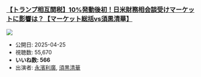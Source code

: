 ### [【トランプ相互関税】10%発動後初！日米財務相会談受けマーケットに影響は？【マーケット総括vs須黒清華】](https://www.youtube.com/watch?v=f7aI2XWDKVg)
[![](https://img.youtube.com/vi/f7aI2XWDKVg/sddefault.jpg)](https://www.youtube.com/watch?v=f7aI2XWDKVg)
-   公開日: 2025-04-25
-   視聴数: 55,670
-   **いいね数: 566**
-   出演者: [永濱利廣](/rehacq_fan/people/永濱利廣 "wikilink"), [須黒清華](/rehacq_fan/people/須黒清華 "wikilink")
